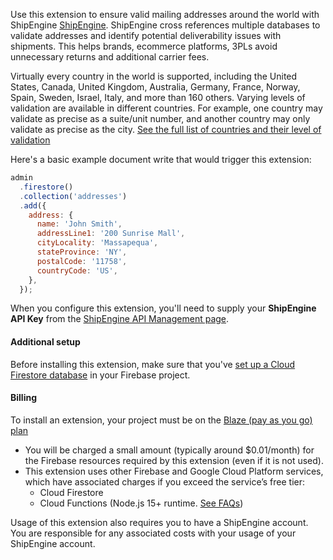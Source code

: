 Use this extension to ensure valid mailing addresses around the world with ShipEngine [ShipEngine](https://www.shipengine.com/signup/?ref=firebase). ShipEngine cross references multiple databases to validate addresses and identify potential deliverability issues with shipments. This helps brands, ecommerce platforms, 3PLs avoid unnecessary returns and additional carrier fees.

Virtually every country in the world is supported, including the United States, Canada, United Kingdom, Australia, Germany, France, Norway, Spain, Sweden, Israel, Italy, and more than 160 others. Varying levels of validation are available in different countries. For example, one country may validate as precise as a suite/unit number, and another country may only validate as precise as the city. [See the full list of countries and their level of validation](https://www.shipengine.com/docs/addresses/validation/countries/)

Here's a basic example document write that would trigger this extension:

```js
admin
  .firestore()
  .collection('addresses')
  .add({
    address: {
      name: 'John Smith',
      addressLine1: '200 Sunrise Mall',
      cityLocality: 'Massapequa',
      stateProvince: 'NY',
      postalCode: '11758',
      countryCode: 'US',
    },
  });
```

When you configure this extension, you'll need to supply your **ShipEngine API Key** from the [ShipEngine API Management page](https://app.shipengine.com/#/portal/apimanagement).

#### Additional setup

Before installing this extension, make sure that you've [set up a Cloud Firestore database](https://firebase.google.com/docs/firestore/quickstart) in your Firebase project.

#### Billing

To install an extension, your project must be on the [Blaze (pay as you go) plan](https://firebase.google.com/pricing)

- You will be charged a small amount (typically around $0.01/month) for the Firebase resources required by this extension (even if it is not used).
- This extension uses other Firebase and Google Cloud Platform services, which have associated charges if you exceed the service’s free tier:
  - Cloud Firestore
  - Cloud Functions (Node.js 15+ runtime. [See FAQs](https://firebase.google.com/support/faq#extensions-pricing))

Usage of this extension also requires you to have a ShipEngine account. You are responsible for any associated costs with your usage of your ShipEngine account.
